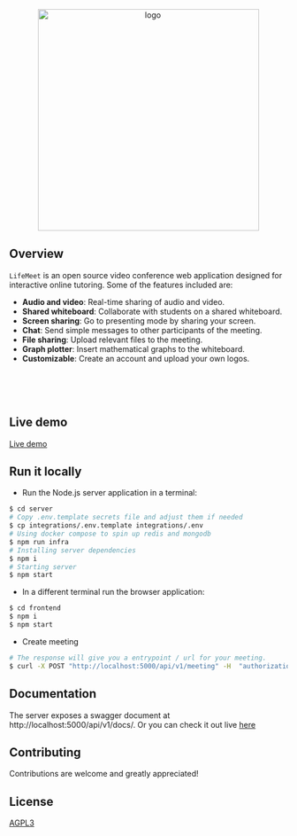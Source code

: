 <div align="center">
<img width="400" src="docs/logo.png" alt="logo">
</div>

## Overview

`LifeMeet` is an open source video conference web application designed for interactive online tutoring. Some of the features included are:

- **Audio and video**: Real-time sharing of audio and video.
- **Shared whiteboard**: Collaborate with students on a shared whiteboard.
- **Screen sharing**: Go to presenting mode by sharing your screen.
- **Chat**: Send simple messages to other participants of the meeting.
- **File sharing**: Upload relevant files to the meeting.
- **Graph plotter**: Insert mathematical graphs to the whiteboard.
- **Customizable**: Create an account and upload your own logos. 

<br />
<div align="center">
<img src="docs/app.png" alt=""/>
</div>
<br />



<br/>

## Live demo

[Live demo](https://meet.lifecompilers.in) 

## Run it locally
* Run the Node.js server application in a terminal:

```bash
$ cd server
# Copy .env.template secrets file and adjust them if needed
$ cp integrations/.env.template integrations/.env
# Using docker compose to spin up redis and mongodb 
$ npm run infra
# Installing server dependencies
$ npm i
# Starting server
$ npm start
```


* In a different terminal run the browser application:

```bash
$ cd frontend
$ npm i
$ npm start
```

* Create meeting
```bash
# The response will give you a entrypoint / url for your meeting.
$ curl -X POST "http://localhost:5000/api/v1/meeting" -H  "authorization: life_meet_default_secret" -H  "Content-Type: application/json" -d "{  \"title\": \"First LifeMeet meeting\"}"
```


## Documentation

The server exposes a swagger document at http://localhost:5000/api/v1/docs/. Or you can check it out live [here](https://meet-api.lifecompilers.in/api/v1/docs)




## Contributing

Contributions are welcome and greatly appreciated!

## License

[AGPL3](LICENSE) 
